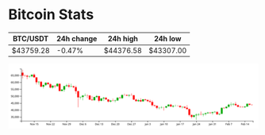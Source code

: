 # Bitcoin Stats

BTC/USDT|24h change|24h high|24h low|
|---|---|---|---|
|$43759.28|-0.47%|$44376.58|$43307.00|

<img src="./chart.svg">
